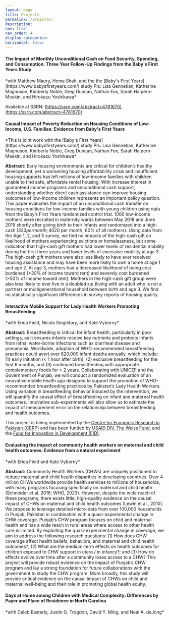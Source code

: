 ```yaml
---
layout: page
title: Projects
permalink: /projects/
description: 
nav: true
nav_order: 4
display_categories: 
horizontal: false
---
```


<h4>The Impact of Monthly Unconditional Cash on Food Security, Spending, and Consumption: Three Year Follow-Up Findings from the Baby's First Years Study</h4>
*with Matthew Maury, Hema Shah, and the the [Baby's First Years](https://www.babysfirstyears.com/) study PIs: Lisa Gennetian, Katherine Magnuson, Kimberly Noble, Greg Duncan, Nathan Fox, Sarah Halpern-Meekin, and Hirokazu Yoshikawa*

Available at SSRN: [https://ssrn.com/abstract=4781670](https://ssrn.com/abstract=4781670)

<h4>Causal Impact of Poverty Reduction on Housing Conditions of Low-Income, U.S. Families: Evidence from Baby's First Years </h4>
*This is joint work with the [Baby's First Years](https://www.babysfirstyears.com/) study PIs: Lisa Gennetian, Katherine Magnuson, Kimberly Noble, Greg Duncan, Nathan Fox, Sarah Halpern-Meekin, and Hirokazu Yoshikawa*

**Abstract:** Early housing environments are critical for children’s healthy development, yet a worsening housing affordability crisis and insufficient housing supports has left millions of low-income families with children unable to find safe, affordable rental housing. With increase interest in guaranteed income programs and unconditional cash support, understanding whether direct cash assistance can improve housing outcomes of low-income children represents an important policy question. This paper evaluates the impact of an unconditional cash transfer on housing conditions for low-income families with young children using data from the Baby’s First Years randomized control trial. 1000 low-income mothers were recruited in maternity wards between May 2018 and June 2019 shortly after giving birth to their infants and randomized into a high-cash ($333 per month; 40% of all mothers) or low-cash gift group ($20 per month; 60% of all mothers). Using data from the Age 1, 2, and 3 survey, we find no impacts of the high-cash gift on likelihood of mothers experiencing evictions or homelessness, but some indication that high-cash gift mothers had lower levels of residential mobility during the first three years and lower levels of excessive mobility at age 3.  The high-cash gift mothers were also less likely to have ever received housing assistance and may have been more likely to own a home at age 1 and age 2. At age 3, mothers had a decreased likelihood of being cost burdened (>30% of income toward rent) and severely cost burdened (>50% of income toward rent). Mothers in the high-cash gift group were also less likely to ever live in a doubled-up (living with an adult who is not a partner) or multigenerational household between birth and age 3. We find no statistically significant differences in survey reports of housing quality. 


<h4> Interactive Mobile Support for Lady Health Workers Promoting Breastfeeding </h4>
*with Erica Field, Nicola Singletary, and Kate Vyborny*

**Abstract:** Breastfeeding is critical for infant health, particularly in poor settings, as it ensures infants receive key nutrients and protects infants from lethal water-borne infections such as diarrheal disease and pneumonia. Worldwide, adoption of WHO-recommended breastfeeding practices could avert over 820,000 infant deaths annually, which include: (1) early initiation (< 1 hour after birth), (2) exclusive breastfeeding for the first 6 months, and (3) continued breastfeeding with appropriate complementary foods for > 2 years. Collaborating with UNICEF and the Government of Punjab, we will conduct a randomized evaluation of an innovative mobile health app designed to support the promotion of WHO-recommended breastfeeding practices by Pakistan’s Lady Health Workers. Using variation in breastfeeding behavior induced by the intervention, we will quantify the causal effect of breastfeeding on infant and maternal health outcomes. Innovative sub-experiments will also allow us to estimate the impact of measurement error on the relationship between breastfeeding and health outcomes. 

This project is being implemented by the [Centre for Economic Research in Pakistan (CERP)](https://www.cerp.org.pk/) and has been funded by [USAID DIV](https://www.usaid.gov/div), [The Weiss Fund](https://bfi.uchicago.edu/the-weiss-fund/), and the [Fund for Innovation in Development (FID)](https://fundinnovation.dev/en/projects/supporting-breastfeeding-in-pakistan-through-a-mobile-application). 

<h4> Evaluating the impact of community health workers on maternal and child health outcomes: Evidence from a natural experiment </h4>
*with Erica Field and Kate Vyborny*

**Abstract:** Community Health Workers (CHWs) are uniquely positioned to reduce maternal and child health disparities in developing countries. Over 4 million CHWs worldwide provide health services to millions of households, with many programs focusing specifically on maternal and child health (Schneider et al. 2016; WHO, 2023). However, despite the wide reach of these programs, there exists little, high-quality evidence on the causal impact of CHWs on maternal and child health outcomes (Lewin et al., 2010). We propose to leverage detailed micro-data from over 100,000 households in Punjab, Pakistan in combination with a quasi-experimental change in CHW coverage. Punjab’s CHW program focuses on child and maternal health and has a wide reach in rural areas where access to other health care is limited. By exploiting the quasi-experimental change in coverage, we aim to address the following research questions: (1) How does CHW coverage affect health beliefs, behaviors, and maternal and child health outcomes?; (2) What are the medium-term effects on health outcomes for children exposed to CHW support in utero / in infancy?; and (3) How do effects evolve over time after a community loses access to a CHW? This project will provide robust evidence on the impact of Punjab’s CHW program and lay a strong foundation for future collaborations with the government to study the CHW program. More broadly, this study will provide critical evidence on the causal impact of CHWs on child and maternal well-being and their role in promoting global health equity. 


<h4>Days at Home among Children with Medical Complexity: Differences by Payer and Place of Residence in North Carolina</h4>
*with Caleb Easterly, Justin G. Trogdon, David Y. Ming, and Neal A. deJong*



